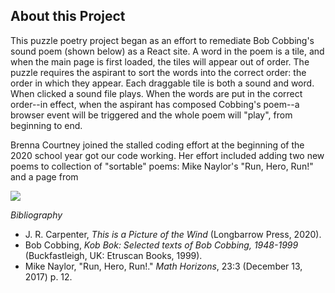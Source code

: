 ## About this Project

This puzzle poetry project began as an effort to remediate Bob Cobbing's sound poem (shown below) as a React site. A word in the poem is a tile, and when the main page is first loaded, the tiles will appear out of order. The puzzle requires the aspirant to sort the words into the correct order: the order in which they appear. Each draggable tile is both a sound and word. When clicked a sound file plays. When the words are put in the correct order--in effect, when the aspirant has composed Cobbing's poem--a browser event will be triggered and the whole poem will "play", from beginning to end. 

Brenna Courtney joined the stalled coding effort at the beginning of the 2020 school year got our code working. Her effort included adding two new poems to collection of "sortable" poems: Mike Naylor's "Run, Hero, Run!" and a page from 

![](https://64.media.tumblr.com/2f8fc825a1b4f6c9b7d387fd9c102ba4/766fcbba7b71212d-2b/s500x750/51d32bedbafe9d1a4e3cfca3488031f992ba7e56.jpg)

*Bibliography*

- J. R. Carpenter, _This is a Picture of the Wind_ (Longbarrow Press, 2020). 
- Bob Cobbing, _Kob Bok: Selected texts of Bob Cobbing, 1948-1999_ (Buckfastleigh, UK: Etruscan Books, 1999).
- Mike Naylor, "Run, Hero, Run!." _Math Horizons_, 23:3 (December 13, 2017) p. 12.

